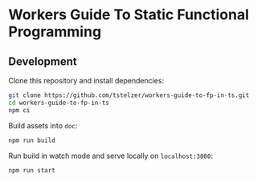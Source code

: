# Workers Guide To Static Functional Programming

## Development

Clone this repository and install dependencies:

```sh
git clone https://github.com/tstelzer/workers-guide-to-fp-in-ts.git
cd workers-guide-to-fp-in-ts
npm ci
```

Build assets into `doc`:

```sh
npm run build
```

Run build in watch mode and serve locally on `localhost:3000`:

```sh
npm run start
```
